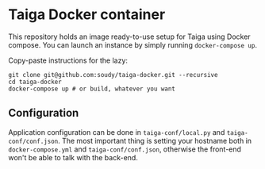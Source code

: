 # Taiga Docker container
This repository holds an image ready-to-use setup for Taiga using Docker
compose. You can launch an instance by simply running `docker-compose up`.

Copy-paste instructions for the lazy:
```
git clone git@github.com:soudy/taiga-docker.git --recursive
cd taiga-docker
docker-compose up # or build, whatever you want
```

## Configuration
Application configuration can be done in `taiga-conf/local.py` and
`taiga-conf/conf.json`. The most important thing is setting your hostname both
in `docker-compose.yml` and `taiga-conf/conf.json`, otherwise the front-end
won't be able to talk with the back-end.
